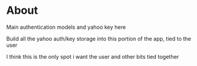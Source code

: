 # About

Main authentication models and yahoo key here

Build all the yahoo auth/key storage into this portion of the app, tied to the user

I think this is the only spot i want the user and other bits tied together